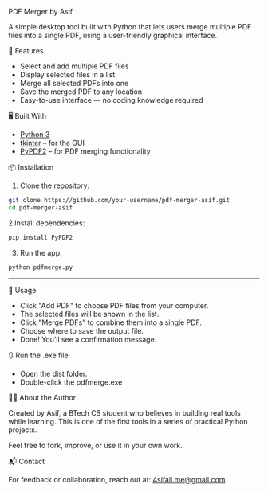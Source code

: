 PDF Merger by Asif

A simple desktop tool built with Python that lets users merge multiple PDF files into a single PDF, using a user-friendly graphical interface.

🔧 Features

- Select and add multiple PDF files
- Display selected files in a list
- Merge all selected PDFs into one
- Save the merged PDF to any location
- Easy-to-use interface — no coding knowledge required

🖥️ Built With

- [Python 3](https://www.python.org/)
- [tkinter](https://docs.python.org/3/library/tkinter.html) – for the GUI
- [PyPDF2](https://pypi.org/project/PyPDF2/) – for PDF merging functionality

📦 Installation

1. Clone the repository:
```bash
git clone https://github.com/your-username/pdf-merger-asif.git
cd pdf-merger-asif
```

2.Install dependencies:
```bash
pip install PyPDF2
```

3. Run the app:
```bash
python pdfmerge.py
```

---

📝 Usage

- Click "Add PDF" to choose PDF files from your computer.
- The selected files will be shown in the list.
- Click "Merge PDFs" to combine them into a single PDF.
- Choose where to save the output file.
- Done! You’ll see a confirmation message.


🔃 Run the .exe file

- Open the dist folder.
- Double-click the pdfmerge.exe



🙋‍♂️ About the Author

Created by Asif, a BTech CS student who believes in building real tools while learning.
This is one of the first tools in a series of practical Python projects.

Feel free to fork, improve, or use it in your own work.


📬 Contact

For feedback or collaboration, reach out at: 4sifali.me@gmail.com


